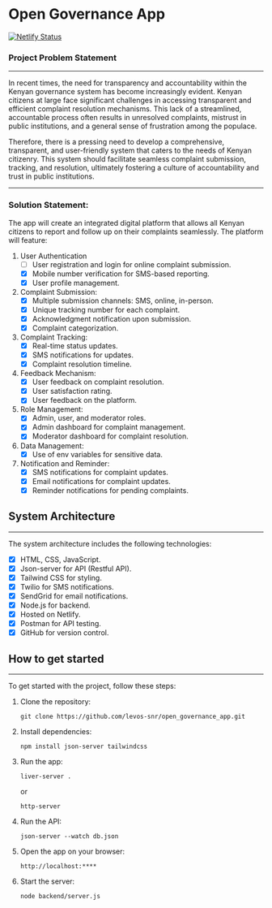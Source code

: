 # Open Governance App
[![Netlify Status](https://api.netlify.com/api/v1/badges/98350de7-82b4-4f26-991b-2ac857c37202/deploy-status)](https://app.netlify.com/sites/open-governance-app/deploys)

### Project Problem Statement

<hr>

In recent times, the need for transparency and accountability within the Kenyan governance system has become increasingly evident. Kenyan citizens at large face significant challenges in accessing transparent and efficient complaint resolution mechanisms. This lack of a streamlined, accountable process often results in unresolved complaints, mistrust in public institutions, and a general sense of frustration among the populace.

Therefore, there is a pressing need to develop a comprehensive, transparent, and user-friendly system that caters to the needs of Kenyan citizenry. This system should facilitate seamless complaint submission, tracking, and resolution, ultimately fostering a culture of accountability and trust in public institutions.

<hr>

### Solution Statement:

The app will create an integrated digital platform that allows all Kenyan citizens to report and follow up on their complaints seamlessly. The platform will feature:

1. User Authentication
   - [ ] User registration and login for online complaint submission.
   - [X] Mobile number verification for SMS-based reporting.
   - [X] User profile management.

2. Complaint Submission:
   - [X] Multiple submission channels: SMS, online, in-person.
   - [X] Unique tracking number for each complaint.
   - [X] Acknowledgment notification upon submission.
   - [X] Complaint categorization.

3. Complaint Tracking:
   - [X] Real-time status updates.
   - [X] SMS notifications for updates.
   - [X] Complaint resolution timeline.

4. Feedback Mechanism:
   - [X] User feedback on complaint resolution.
   - [X] User satisfaction rating.
   - [X] User feedback on the platform.

5. Role Management:
   - [X] Admin, user, and moderator roles.
   - [X] Admin dashboard for complaint management.
   - [X] Moderator dashboard for complaint resolution.

6. Data Management:
   - [X] Use of env variables for sensitive data.

7. Notification and Reminder:
   - [X] SMS notifications for complaint updates.
   - [X] Email notifications for complaint updates.
   - [X] Reminder notifications for pending complaints.

## System Architecture

<hr>

The system architecture includes the following technologies:

- [X] HTML, CSS, JavaScript.
- [X] Json-server for API (Restful API).
- [X] Tailwind CSS for styling.
- [X] Twilio for SMS notifications.
- [X] SendGrid for email notifications.
- [X] Node.js for backend.
- [X] Hosted on Netlify.
- [X] Postman for API testing.
- [X] GitHub for version control.

## How to get started

<hr>

To get started with the project, follow these steps:

1. Clone the repository:
   ```
   git clone https://github.com/levos-snr/open_governance_app.git
   ```

2. Install dependencies:
   ```
   npm install json-server tailwindcss
   ```

3. Run the app:
   ```
   liver-server .
   ```
   or
   ```
   http-server
   ```

4. Run the API:
   ```
   json-server --watch db.json
   ```

5. Open the app on your browser:
   ```
   http://localhost:****
   ```

6. Start the server:
   ```
   node backend/server.js
   ```

